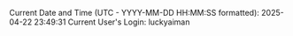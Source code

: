 Current Date and Time (UTC - YYYY-MM-DD HH:MM:SS formatted): 2025-04-22 23:49:31
Current User's Login: luckyaiman
